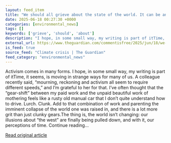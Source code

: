```yaml
---
layout: feed_item
title: "We should all grieve about the state of the world. It can be an integral part of activism | Kelley Swain"
date: 2025-06-18 00:27:30 +0000
categories: [environmental_news]
tags: []
keywords: ['grieve', 'should', 'about']
description: "I hope, in some small way, my writing is part of itTime, it seems, is moving in strange ways for many of us"
external_url: https://www.theguardian.com/commentisfree/2025/jun/18/we-should-all-grieve-about-the-state-of-the-world-it-can-be-an-integral-part-of-activism
is_feed: true
source_feed: "Climate crisis | The Guardian"
feed_category: "environmental_news"
---
```


Activism comes in many forms. I hope, in some small way, my writing is part of itTime, it seems, is moving in strange ways for many of us. A colleague recently said, “mourning, reckoning and activism all seem to require different speeds,” and I’m grateful to her for that. I’ve often thought that the “gear-shift” between my paid work and the unpaid beautiful work of mothering feels like a rusty old manual car that I don’t quite understand how to drive. Lurch. Clunk. Add to that combination of work and parenting the imminent collapse of the world one was raised in, and there is a lot more grit than just clunky gears.The thing is, the world isn’t changing: our illusions about “the west” are finally being pulled down, and with it, our perceptions of time. Continue reading...

[Read original article](https://www.theguardian.com/commentisfree/2025/jun/18/we-should-all-grieve-about-the-state-of-the-world-it-can-be-an-integral-part-of-activism)

